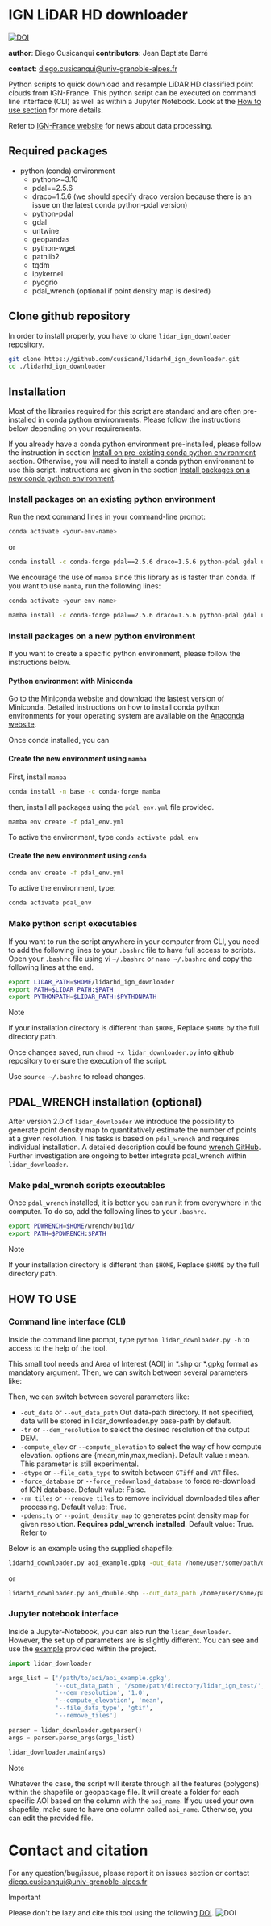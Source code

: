 # IGN LiDAR HD downloader

[![DOI](https://zenodo.org/badge/706232299.svg)](https://zenodo.org/doi/10.5281/zenodo.10697626)

**author**: Diego Cusicanqui
**contributors**: Jean Baptiste Barré

**contact**: [diego.cusicanqui@univ-grenoble-alpes.fr](mailto:diego.cusicanqui@univ-grenoble-alpes.fr)

Python scripts to quick download and resample LiDAR HD classified point clouds from IGN-France.
This python script can be executed on command line interface (CLI) as well as within a Jupyter Notebook. Look at the [How to use section](#how-to-use) for more details.

Refer to [IGN-France website](https://geoservices.ign.fr/lidarhd) for news about data processing.

## Required packages
- python (conda) environment
  - python>=3.10
  - pdal==2.5.6
  - draco=1.5.6 (we should specify draco version because there is an issue on the latest conda python-pdal version)
  - python-pdal
  - gdal
  - untwine
  - geopandas
  - python-wget
  - pathlib2
  - tqdm
  - ipykernel
  - pyogrio
  - pdal_wrench (optional if point density map is desired)

## Clone github repository 

In order to install properly, you have to clone `lidar_ign_downloader` repository.
```bash
git clone https://github.com/cusicand/lidarhd_ign_downloader.git
cd ./lidarhd_ign_downloader
```
## Installation

Most of the libraries required for this script are standard and are often pre-installed in conda python environments. Please follow the instructions below depending on your requirements.

If you already have a conda python environment pre-installed, please follow the instruction in section [Install on pre-existing conda python environment](#install-on-an-existing-python-environment) section. Otherwise, you will need to install a conda python environment to use this script. Instructions are given in the section [Install packages on a new conda python environment](#install-packages-on-a-new-python-environment).

### Install packages on an existing python environment

Run the next command lines in your command-line prompt:

```bash
conda activate <your-env-name>
```
or 
```bash
conda install -c conda-forge pdal==2.5.6 draco=1.5.6 python-pdal gdal untwine geopandas python-wget pathlib2 tqdm ipykernel pyogrio
```

We encourage the use of `mamba` since this library as is faster than conda. 
If you want to use `mamba`, run the following lines:

```bash
conda activate <your-env-name>
```

```bash
mamba install -c conda-forge pdal==2.5.6 draco=1.5.6 python-pdal gdal untwine geopandas python-wget pathlib2 tqdm
```

### Install packages on a new python environment

If you want to create a specific python environment, please follow the instructions below.

#### Python environment with Miniconda

Go to the [Miniconda](https://docs.conda.io/en/latest/miniconda.html#linux-installers) website and download the lastest version of Miniconda. Detailed instructions on how to install conda python environments for your operating system are available on the [Anaconda website](https://docs.anaconda.com/free/miniconda/).

Once conda installed, you can 

#### Create the new environment using `mamba`

First, install `mamba`
```bash
conda install -n base -c conda-forge mamba 
```
then, install all packages using the `pdal_env.yml` file provided.
```bash
mamba env create -f pdal_env.yml
```
To active the environment, type `conda activate pdal_env`

#### Create the new environment using `conda`

```bash
conda env create -f pdal_env.yml
```
To active the environment, type:

```bash
conda activate pdal_env
```

### Make python script executables

If you want to run the script anywhere in your computer from CLI, you need to add the following lines to your `.bashrc` file to have full access to scripts. 
Open your `.bashrc` file using vi `~/.bashrc` or `nano ~/.bashrc` and copy the following lines at the end.

```bash
export LIDAR_PATH=$HOME/lidarhd_ign_downloader
export PATH=$LIDAR_PATH:$PATH            
export PYTHONPATH=$LIDAR_PATH:$PYTHONPATH
```
> [!NOTE]   
> If your installation directory is different than `$HOME`, Replace `$HOME` by the full directory path.

Once changes saved, run `chmod +x lidar_downloader.py` into github repository to ensure the execution of the script.

Use `source ~/.bashrc` to reload changes.

## PDAL_WRENCH installation (optional)

After version 2.0 of `lidar_downloader` we introduce the possibility to generate point density map to quantitatively estimate the number of points at a given resolution. This tasks is based on `pdal_wrench` and requires individual installation. A detailed description could be found [wrench GitHub](https://github.com/PDAL/wrench). Further investigation are ongoing to better integrate pdal_wrench within `lidar_downloader`.

### Make pdal_wrench scripts executables

Once `pdal_wrench` installed, it is better you can run it from everywhere in the computer. To do so, add the following lines to your `.bashrc`.
```bash
export PDWRENCH=$HOME/wrench/build/
export PATH=$PDWRENCH:$PATH
```
> [!NOTE]
> If your installation directory is different than `$HOME`, Replace `$HOME` by the full directory path. 

## HOW TO USE

### Command line interface (CLI)

Inside the command line prompt, type `python lidar_downloader.py -h` to access to the help of the tool.

This small tool needs and Area of Interest (AOI) in *.shp or *.gpkg format as mandatory argument. Then, we can switch between several parameters like:

Then, we can switch between several parameters like:
- `-out_data` or `--out_data_path` Out data-path directory. If not specified, data will be stored in lidar_downloader.py base-path by default.
- `-tr` or `--dem_resolution` to select the desired resolution of the output DEM.
- `-compute_elev` or `--compute_elevation` to select the way of how compute elevation. options are {mean,min,max,median}. Default value : mean. This parameter is still experimental.
- `-dtype` or `--file_data_type` to switch between `GTiff` and `VRT` files.
- `-force_database` or  `--force_redownload_database` to force re-download of IGN database. Default value: False.
- `-rm_tiles` or `--remove_tiles` to remove individual downloaded tiles after processing. Default value: True.
- `-pdensity` or `--point_density_map` to generates point density map for given resolution. **Requires pdal_wrench installed**. Default value: True. Refer to []()

Below is an example using the supplied shapefile:
```bash
lidarhd_downloader.py aoi_example.gpkg -out_data /home/user/some/path/directory/ -tr 1 -compute_elev mean -dtype gtif
```
or 
```bash
lidarhd_downloader.py aoi_double.shp --out_data_path /home/user/some/path/directory/ --dem_resolution 1 --compute_elevation mean --file_data_type gtif
```

### Jupyter notebook interface

Inside a Jupyter-Notebook, you can also run the `lidar_downloader`. However, the set up of parameters are is slightly different. You can see and use the [example](./lidar_downloader_jupyter.ipynb) provided within the project.

```python
import lidar_downloader
```

```python
args_list = ['/path/to/aoi/aoi_example.gpkg',
             '--out_data_path', '/some/path/directory/lidar_ign_test/',
             '--dem_resolution', '1.0',
             '--compute_elevation', 'mean',
             '--file_data_type', 'gtif',
             '--remove_tiles']
```

```python
parser = lidar_downloader.getparser()
args = parser.parse_args(args_list)
```

```python
lidar_downloader.main(args)
```

> [!NOTE]   
> Whatever the case, the script will iterate through all the features (polygons) within the shapefile or geopackage file. It will create a folder for each specific AOI based on the column with the `aoi_name`. If you used your own shapefile, make sure to have one column called `aoi_name`. Otherwise, you can edit the provided file.

# Contact and citation
For any question/bug/issue, please report it on issues section or contact [diego.cusicanqui@univ-grenoble-alpes.fr](mailto:diego.cusicanqui@univ-grenoble-alpes.fr)

> [!IMPORTANT]   
> Please don't be lazy and cite this tool using the following [DOI](https://zenodo.org/doi/10.5281/zenodo.10697626). 
![DOI](https://zenodo.org/badge/706232299.svg)